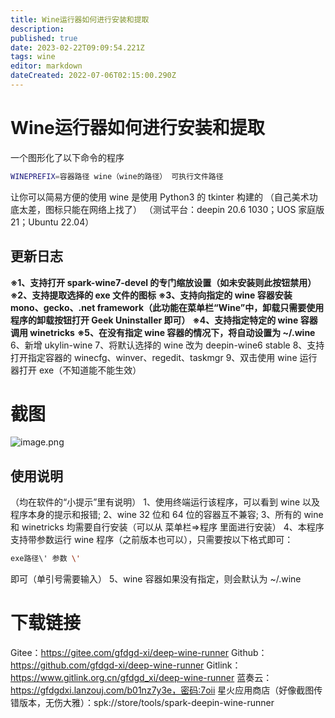```yaml
---
title: Wine运行器如何进行安装和提取
description: 
published: true
date: 2023-02-22T09:09:54.221Z
tags: wine
editor: markdown
dateCreated: 2022-07-06T02:15:00.290Z
---
```


# Wine运行器如何进行安装和提取

一个图形化了以下命令的程序

```bash
WINEPREFIX=容器路径 wine（wine的路径） 可执行文件路径
```

让你可以简易方便的使用 wine
是使用 Python3 的 tkinter 构建的
（自己美术功底太差，图标只能在网络上找了）
（测试平台：deepin 20.6 1030；UOS 家庭版 21；Ubuntu 22.04）

## 更新日志

**※1、支持打开 spark-wine7-devel 的专门缩放设置（如未安装则此按钮禁用）**
**※2、支持提取选择的 exe 文件的图标**
**※3、支持向指定的 wine 容器安装 mono、gecko、.net framework（此功能在菜单栏“Wine”中，卸载只需要使用程序的卸载按钮打开 Geek Uninstaller 即可）**
**※4、支持指定特定的 wine 容器调用 winetricks**
**※5、在没有指定 wine 容器的情况下，将自动设置为 ~/.wine**
6、新增 ukylin-wine
7、将默认选择的 wine 改为 deepin-wine6 stable
8、支持打开指定容器的 winecfg、winver、regedit、taskmgr
9、双击使用 wine 运行器打开 exe（不知道能不能生效）

# 截图

![image.png](https://storage.deepin.org/thread/202207042234078682_image.png)

## 使用说明

（均在软件的“小提示”里有说明）
1、使用终端运行该程序，可以看到 wine 以及程序本身的提示和报错;
2、wine 32 位和 64 位的容器互不兼容;
3、所有的 wine 和 winetricks 均需要自行安装（可以从 菜单栏=>程序 里面进行安装）
4、本程序支持带参数运行 wine 程序（之前版本也可以），只需要按以下格式即可：

```bash
exe路径\' 参数 \'
```

即可（单引号需要输入）
5、wine 容器如果没有指定，则会默认为 ~/.wine

# 下载链接

Gitee：https://gitee.com/gfdgd-xi/deep-wine-runner
Github：https://github.com/gfdgd-xi/deep-wine-runner
Gitlink：https://www.gitlink.org.cn/gfdgd_xi/deep-wine-runner
蓝奏云：https://gfdgdxi.lanzouj.com/b01nz7y3e，密码:7oii
星火应用商店（好像截图传错版本，无伤大雅）：spk://store/tools/spark-deepin-wine-runner